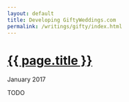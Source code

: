 ```yaml
---
layout: default
title: Developing GiftyWeddings.com
permalink: /writings/gifty/index.html
---
```

<h1><a href="/writings/gifty/">{{ page.title }}</a></h1>
<p class="subtitle">January 2017</p>

TODO
